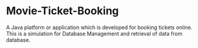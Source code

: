 # Movie-Ticket-Booking
A  Java platform or application which is developed for booking tickets online.  This is  a simulation for Database Management and retrieval of data from database.
